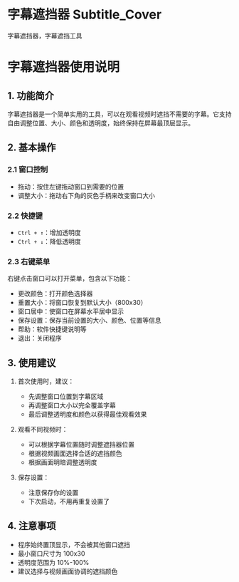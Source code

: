 # 字幕遮挡器 Subtitle_Cover
字幕遮挡器，字幕遮挡工具
# 字幕遮挡器使用说明

## 1. 功能简介
字幕遮挡器是一个简单实用的工具，可以在观看视频时遮挡不需要的字幕。它支持自由调整位置、大小、颜色和透明度，始终保持在屏幕最顶层显示。

## 2. 基本操作

### 2.1 窗口控制
- 拖动：按住左键拖动窗口到需要的位置
- 调整大小：拖动右下角的灰色手柄来改变窗口大小


### 2.2 快捷键
- `Ctrl + ↑`：增加透明度
- `Ctrl + ↓`：降低透明度


### 2.3 右键菜单
右键点击窗口可以打开菜单，包含以下功能：
- 更改颜色：打开颜色选择器
- 重置大小：将窗口恢复到默认大小（800x30）
- 窗口居中：使窗口在屏幕水平居中显示
- 保存设置：保存当前设置的大小、颜色、位置等信息
- 帮助：软件快捷键说明等
- 退出：关闭程序

## 3. 使用建议
1. 首次使用时，建议：
   - 先调整窗口位置到字幕区域
   - 再调整窗口大小以完全覆盖字幕
   - 最后调整透明度和颜色以获得最佳观看效果

2. 观看不同视频时：
   - 可以根据字幕位置随时调整遮挡器位置
   - 根据视频画面选择合适的遮挡颜色
   - 根据画面明暗调整透明度
   
3. 保存设置：
   - 注意保存你的设置
   - 下次启动，不用再重复设置了

## 4. 注意事项
- 程序始终置顶显示，不会被其他窗口遮挡
- 最小窗口尺寸为 100x30
- 透明度范围为 10%-100%
- 建议选择与视频画面协调的遮挡颜色
